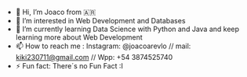 - 👋 Hi, I’m Joaco from 🇦🇷 
- 👀 I’m interested in Web Development and Databases
- 🌱 I’m currently learning Data Science with Python and Java and keep learning more about Web Development
- 📫 How to reach me : Instagram: @joacoarevlo // mail: kiki230711@gmail.com // Wpp: +54 3874525740
- ⚡ Fun fact: There´s no Fun Fact :I
<!---
JoacoAco/JoacoAco is a ✨ special ✨ repository because its `README.md` (this file) appears on your GitHub profile.
You can click the Preview link to take a look at your changes.
--->
